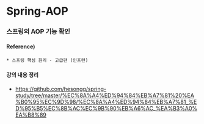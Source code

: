 # Spring-AOP

### 스프링의 AOP 기능 확인

#### Reference) 
	* 스프링 핵심 원리 - 고급편 (인프런)

  
#### 강의 내용 정리

- https://github.com/hesongg/spring-study/tree/master/%EC%8A%A4%ED%94%84%EB%A7%81%20%EA%B0%95%EC%9D%98/%EC%8A%A4%ED%94%84%EB%A7%81_%ED%95%B5%EC%8B%AC%EC%9B%90%EB%A6%AC_%EA%B3%A0%EA%B8%89
